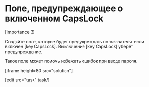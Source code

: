 # Поле, предупреждающее о включенном CapsLock

[importance 3]

Создайте поле, которое будет предупреждать пользователя, если включен [key CapsLock]. Выключение [key CapsLock] уберёт предупреждение. 

Такое поле может помочь избежать ошибок при вводе пароля.

[iframe height=80 src="solution"]

[edit src="task" task/]